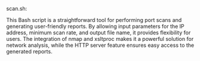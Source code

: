 
scan.sh:

This Bash script is a straightforward tool for performing port scans and generating user-friendly reports. By allowing input parameters for the IP address, minimum scan rate, and output file name, it provides flexibility for users. The integration of nmap and xsltproc makes it a powerful solution for network analysis, while the HTTP server feature ensures easy access to the generated reports.
